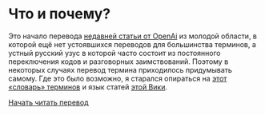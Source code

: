 # Что и почему?

Это начало перевода [недавней статьи от OpenAi](https://cdn.openai.com/papers/whisper.pdf) из молодой области, в которой ещё нет устоявшихся переводов для большинства терминов, а устный русский узус в которой часто состоит из постоянного переключения кодов и разговорных заимствований. Поэтому в некоторых случаях перевод термина приходилось придумывать самому. Где это было возможно, я старался опираться на [этот «словарь» терминов](http://www.machinelearning.ru/wiki/index.php?title=%D0%A1%D0%BB%D0%BE%D0%B2%D0%B0%D1%80%D1%8C_%D1%82%D0%B5%D1%80%D0%BC%D0%B8%D0%BD%D0%BE%D0%B2_%D0%BC%D0%B0%D1%88%D0%B8%D0%BD%D0%BD%D0%BE%D0%B3%D0%BE_%D0%BE%D0%B1%D1%83%D1%87%D0%B5%D0%BD%D0%B8%D1%8F) и язык статей [этой Вики](https://neerc.ifmo.ru/wiki/index.php?title=%D0%9C%D0%B0%D1%88%D0%B8%D0%BD%D0%BD%D0%BE%D0%B5_%D0%BE%D0%B1%D1%83%D1%87%D0%B5%D0%BD%D0%B8%D0%B5).

[Начать читать перевод](paper.md)